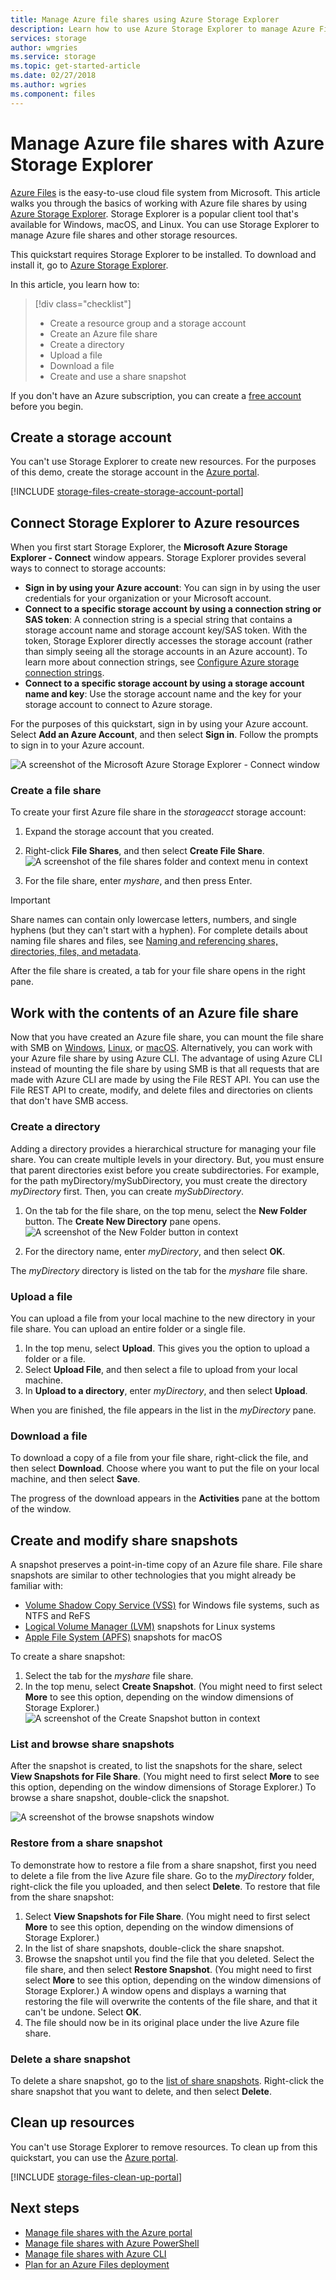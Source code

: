 ```yaml
---
title: Manage Azure file shares using Azure Storage Explorer
description: Learn how to use Azure Storage Explorer to manage Azure Files.
services: storage
author: wmgries
ms.service: storage
ms.topic: get-started-article
ms.date: 02/27/2018
ms.author: wgries
ms.component: files
---
```


# Manage Azure file shares with Azure Storage Explorer 
[Azure Files](storage-files-introduction.md) is the easy-to-use cloud file system from Microsoft. This article walks you through the basics of working with Azure file shares by using [Azure Storage Explorer](https://azure.microsoft.com/features/storage-explorer/). Storage Explorer is a popular client tool that's available for Windows, macOS, and Linux. You can use Storage Explorer to manage Azure file shares and other storage resources.

This quickstart requires Storage Explorer to be installed. To download and install it, go to [Azure Storage Explorer](https://azure.microsoft.com/features/storage-explorer/).

In this article, you learn how to:

> [!div class="checklist"]
> * Create a resource group and a storage account
> * Create an Azure file share 
> * Create a directory
> * Upload a file
> * Download a file
> * Create and use a share snapshot

If you don't have an Azure subscription, you can create a [free account](https://azure.microsoft.com/free/?WT.mc_id=A261C142F) before you begin.

## Create a storage account
You can't use Storage Explorer to create new resources. For the purposes of this demo, create the storage account in the [Azure portal](https://portal.azure.com/). 

[!INCLUDE [storage-files-create-storage-account-portal](../../../includes/storage-files-create-storage-account-portal.md)]

## Connect Storage Explorer to Azure resources
When you first start Storage Explorer, the **Microsoft Azure Storage Explorer - Connect** window appears. Storage Explorer provides several ways to connect to storage accounts: 

- **Sign in by using your Azure account**: You can sign in by using the user credentials for your organization or your Microsoft account. 
- **Connect to a specific storage account by using a connection string or SAS token**: A connection string is a special string that contains a storage account name and storage account key/SAS token. With the token, Storage Explorer directly accesses the storage account (rather than simply seeing all the storage accounts in an Azure account). To learn more about connection strings, see [Configure Azure storage connection strings](../common/storage-configure-connection-string.md?toc=%2fazure%2fstorage%2ffiles%2ftoc.json).
- **Connect to a specific storage account by using a storage account name and key**: Use the storage account name and the key for your storage account to connect to Azure storage.

For the purposes of this quickstart, sign in by using your Azure account. Select **Add an Azure Account**, and then select **Sign in**. Follow the prompts to sign in to your Azure account.

![A screenshot of the Microsoft Azure Storage Explorer - Connect window](./media/storage-how-to-use-files-storage-explorer/connect-to-azure-storage-1.png)

### Create a file share
To create your first Azure file share in the *storageacct<random number>*  storage account:

1. Expand the storage account that you created.
2. Right-click **File Shares**, and then select **Create File Share**.  
    ![A screenshot of the file shares folder and context menu in context](media/storage-how-to-use-files-storage-explorer/create-file-share-1.png)

3. For the file share, enter *myshare*, and then press Enter.

> [!IMPORTANT]  
> Share names can contain only lowercase letters, numbers, and single hyphens (but they can't start with a hyphen). For complete details about naming file shares and files, see [Naming and referencing shares, directories, files, and metadata](https://docs.microsoft.com/rest/api/storageservices/Naming-and-Referencing-Shares--Directories--Files--and-Metadata).

After the file share is created, a tab for your file share opens in the right pane. 

## Work with the contents of an Azure file share
Now that you have created an Azure file share, you can mount the file share with SMB on [Windows](storage-how-to-use-files-windows.md), [Linux](storage-how-to-use-files-linux.md), or [macOS](storage-how-to-use-files-mac.md). Alternatively, you can work with your Azure file share by using Azure CLI. The advantage of using Azure CLI instead of mounting the file share by using SMB is that all requests that are made with Azure CLI are made by using the File REST API. You can use the File REST API to create, modify, and delete files and directories on clients that don't have SMB access.

### Create a directory
Adding a directory provides a hierarchical structure for managing your file share. You can create multiple levels in your directory. But, you must ensure that parent directories exist before you create subdirectories. For example, for the path myDirectory/mySubDirectory, you must create the directory *myDirectory* first. Then, you can create *mySubDirectory*. 

1. On the tab for the file share, on the top menu, select the **New Folder** button. The **Create New Directory** pane opens.
    ![A screenshot of the New Folder button in context](media/storage-how-to-use-files-storage-explorer/create-directory-1.png)

2. For the directory name, enter *myDirectory*, and then select **OK**. 

The *myDirectory* directory is listed on the tab for the *myshare* file share.

### Upload a file 
You can upload a file from your local machine to the new directory in your file share. You can upload an entire folder or a single file.

1. In the top menu, select **Upload**. This gives you the option to upload a folder or a file.
2. Select **Upload File**, and then select a file to upload from your local machine.
3. In **Upload to a directory**, enter *myDirectory*, and then select **Upload**. 

When you are finished, the file appears in the list in the *myDirectory* pane.

### Download a file
To download a copy of a file from your file share, right-click the file, and then select **Download**. Choose where you want to put the file on your local machine, and then select **Save**.

The progress of the download appears in the **Activities** pane at the bottom of the window.

## Create and modify share snapshots
A snapshot preserves a point-in-time copy of an Azure file share. File share snapshots are similar to other technologies that you might already be familiar with:
- [Volume Shadow Copy Service (VSS)](https://docs.microsoft.com/en-us/windows/desktop/VSS/volume-shadow-copy-service-portal) for Windows file systems, such as NTFS and ReFS
- [Logical Volume Manager (LVM)](https://en.wikipedia.org/wiki/Logical_Volume_Manager_(Linux)#Basic_functionality) snapshots for Linux systems
- [Apple File System (APFS)](https://developer.apple.com/library/content/documentation/FileManagement/Conceptual/APFS_Guide/Features/Features.html) snapshots for macOS

To create a share snapshot:

1. Select the tab for the *myshare* file share.
2. In the top menu, select **Create Snapshot**. (You might need to first select **More** to see this option, depending on the window dimensions of Storage Explorer.)  
    ![A screenshot of the Create Snapshot button in context](media/storage-how-to-use-files-storage-explorer/create-share-snapshot-1.png)

### List and browse share snapshots
After the snapshot is created, to list the snapshots for the share, select **View Snapshots for File Share**. (You might need to first select **More** to see this option, depending on the window dimensions of Storage Explorer.) To browse a share snapshot, double-click the snapshot.

![A screenshot of the browse snapshots window](media/storage-how-to-use-files-storage-explorer/list-browse-snapshots-1.png)

### Restore from a share snapshot
To demonstrate how to restore a file from a share snapshot, first you need to delete a file from the live Azure file share. Go to the *myDirectory* folder, right-click the file you uploaded, and then select **Delete**. To restore that file from the share snapshot:

1. Select **View Snapshots for File Share**. (You might need to first select **More** to see this option, depending on the window dimensions of Storage Explorer.)
2. In the list of share snapshots, double-click the share snapshot.
3. Browse the snapshot until you find the file that you deleted. Select the file share, and then select **Restore Snapshot**. (You might need to first select **More** to see this option, depending on the window dimensions of Storage Explorer.) A window opens and displays a warning that restoring the file will overwrite the contents of the file share, and that it can't be undone. Select **OK**.
4. The file should now be in its original place under the live Azure file share.

### Delete a share snapshot
To delete a share snapshot, go to the [list of share snapshots](#list-and-browse-share-snapshots). Right-click the share snapshot that you want to delete, and then select **Delete**.

## Clean up resources
You can't use Storage Explorer to remove resources. To clean up from this quickstart, you can use the [Azure portal](https://portal.azure.com/). 

[!INCLUDE [storage-files-clean-up-portal](../../../includes/storage-files-clean-up-portal.md)]

## Next steps
- [Manage file shares with the Azure portal](storage-how-to-use-files-portal.md)
- [Manage file shares with Azure PowerShell](storage-how-to-use-files-powershell.md)
- [Manage file shares with Azure CLI](storage-how-to-use-files-cli.md)
- [Plan for an Azure Files deployment](storage-files-planning.md)